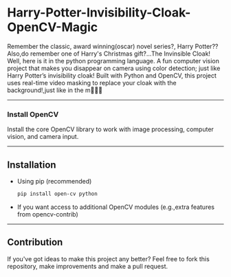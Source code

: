 # Harry-Potter-Invisibility-Cloak-OpenCV-Magic
Remember the classic, award winning(oscar) novel series?, Harry Potter??
Also,do remember one of Harry's Christmas gift?...The Invinsible Cloak!
Well, here is it in the python programming language.
A fun computer vision project that makes you disappear on camera using color detection; just like Harry Potter’s invisibility cloak! Built with Python and OpenCV, this project uses real-time video masking to replace your cloak with the background!,just like in the m🧙‍♂️✨

---


### Install OpenCV
Install the core OpenCV library to work with image processing, computer vision, and camera input.

---
## Installation
 - Using pip (recommended)
   ```bash
   pip install open-cv python

 - If you want access to additional OpenCV modules (e.g.,extra features from opencv-contrib)

---
## Contribution
If you've got ideas to make this project any better?
Feel free to fork this repository, make improvements and make a pull request.
